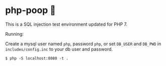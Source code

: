 # php-poop :poop:

This is a SQL injection test environment updated for PHP 7.

Running: 

Create a mysql user named `php`, password `php`, or set `DB_USER` and `DB_PWD` in `includes/config.inc` to your db user and password.

`$ php -S localhost:8080 -t .`

